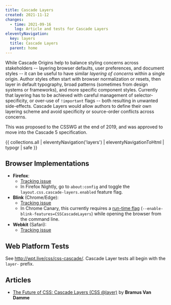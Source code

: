 ```yaml
---
title: Cascade Layers
created: 2021-11-12
changes:
  - time: 2021-09-16
    log: Article and tests for Cascade Layers
eleventyNavigation:
  key: layers
  title: Cascade Layers
  parent: home
---
```



While Cascade Origins help to balance styling concerns across stakeholders --
layering browser defaults, user preferences, and document styles --
it can be useful to have similar _layering of concerns_ within a single origin.
Author styles often start with browser normalization or resets,
then layer in default typography,
broad patterns (sometimes from design systems or frameworks),
and more specific component styles.
Currently that layering has to be achieved with careful management of selector-specificity,
or over-use of `!important` flags -- both resulting in unwanted side-effects.
Cascade Layers would allow authors to define their own layering scheme
and avoid specificity or source-order conflicts across concerns.

This was proposed to the CSSWG at the end of 2019,
and was approved to move into the Cascade 5 specification.

{{ collections.all | eleventyNavigation('layers') | eleventyNavigationToHtml | typogr | safe }}

## Browser Implementations

- **Firefox**:
  - [Tracking issue](https://bugzilla.mozilla.org/show_bug.cgi?id=1699215)
  - In Firefox Nightly,
    go to `about:config`
    and toggle the
    `layout.css.cascade-layers.enabled`
    feature flag.
- **Blink** (Chrome/Edge):
  - [Tracking issue](https://crbug.com/1095765)
  - In Chrome Canary,
    this currently requires a
    [run-time flag](https://www.chromium.org/developers/how-tos/run-chromium-with-flags)
    (`--enable-blink-features=CSSCascadeLayers`)
    while opening the browser from the command line.
- **Webkit** (Safari):
  - [Tracking issue](https://bugs.webkit.org/show_bug.cgi?id=220779)

## Web Platform Tests

See http://wpt.live/css/css-cascade/.
Cascade Layer tests all begin with the `layer-` prefix.

## Articles

- [The Future of CSS: Cascade Layers (CSS @layer)](https://www.bram.us/2021/09/15/the-future-of-css-cascade-layers-css-at-layer/)
  by **Bramus Van Damme**
